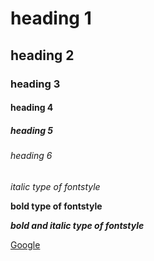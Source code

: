 # heading 1
## heading 2
### heading 3
#### heading 4
##### heading 5
###### heading 6
*italic type of fontstyle*

**bold type of fontstyle**

***bold and italic type of fontstyle***

[Google](https://www.google.co.in/?hl=te)
